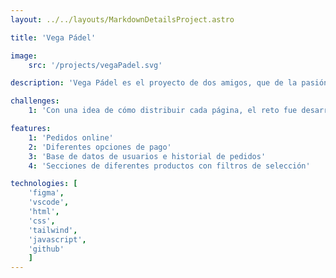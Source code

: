 ```yaml
---
layout: ../../layouts/MarkdownDetailsProject.astro

title: 'Vega Pádel'

image: 
    src: '/projects/vegaPadel.svg'

description: 'Vega Pádel es el proyecto de dos amigos, que de la pasión por este deporte lo hicieron su trabajo. Abrieron su primera tienda física y decidieron expandirse de forma virtual para llegar a más gente.'

challenges:
    1: 'Con una idea de cómo distribuir cada página, el reto fue desarrollar el menú de forma responsive, donde separamos por materiales, y en cada material encontramos un submenú con una serie de subcategorías para ir a ese producto en función de la subcategoría que seleccionemos.'

features:
    1: 'Pedidos online'
    2: 'Diferentes opciones de pago'
    3: 'Base de datos de usuarios e historial de pedidos'
    4: 'Secciones de diferentes productos con filtros de selección'

technologies: [
    'figma',
    'vscode', 
    'html',
    'css', 
    'tailwind', 
    'javascript',
    'github'
    ]
---
```

